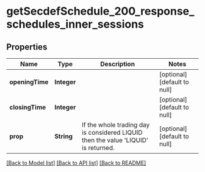 # getSecdefSchedule_200_response_schedules_inner_sessions
## Properties

| Name | Type | Description | Notes |
|------------ | ------------- | ------------- | -------------|
| **openingTime** | **Integer** |  | [optional] [default to null] |
| **closingTime** | **Integer** |  | [optional] [default to null] |
| **prop** | **String** | If the whole trading day is considered LIQUID then the value &#39;LIQUID&#39; is returned. | [optional] [default to null] |

[[Back to Model list]](../README.md#documentation-for-models) [[Back to API list]](../README.md#documentation-for-api-endpoints) [[Back to README]](../README.md)

